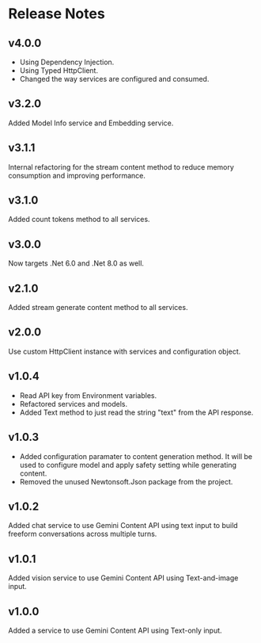 ﻿# Release Notes

## v4.0.0
- Using Dependency Injection.
- Using Typed HttpClient.
- Changed the way services are configured and consumed.

## v3.2.0
Added Model Info service and Embedding service.

## v3.1.1
Internal refactoring for the stream content method to reduce memory consumption and improving performance.

## v3.1.0
Added count tokens method to all services.

## v3.0.0
Now targets .Net 6.0 and .Net 8.0 as well.

## v2.1.0
Added stream generate content method to all services.

## v2.0.0
Use custom HttpClient instance with services and configuration object.

## v1.0.4
- Read API key from Environment variables. 
- Refactored services and models. 
- Added Text method to just read the string "text" from the API response.

## v1.0.3
- Added configuration paramater to content generation method. It will be used to configure model and apply safety setting while generating content. 
- Removed the unused Newtonsoft.Json package from the project.

## v1.0.2
Added chat service to use Gemini Content API using text input to build freeform conversations across multiple turns.

## v1.0.1
Added vision service to use Gemini Content API using Text-and-image input.

## v1.0.0
Added a service to use Gemini Content API using Text-only input.